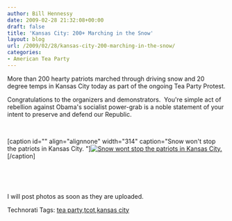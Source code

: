 ```yaml
---
author: Bill Hennessy
date: 2009-02-28 21:32:08+00:00
draft: false
title: 'Kansas City: 200+ Marching in the Snow'
layout: blog
url: /2009/02/28/kansas-city-200-marching-in-the-snow/
categories:
- American Tea Party
---
```


More than 200 hearty patriots marched through driving snow and 20 degree temps in Kansas City today as part of the ongoing Tea Party Protest.

Congratulations to the organizers and demonstrators.  You're simple act of rebellion against Obama's socialist power-grab is a noble statement of your intent to preserve and defend our Republic.

 

[caption id="" align="alignnone" width="314" caption="Snow won't stop the patriots in Kansas City. "][![Snow wont stop the patriots in Kansas City. ](https://kansasmeadowlark.com/blog/wp-content/uploads/2009/02/plaza-rally-3.jpg)
](https://blog.chuckarmstrong.net/2009/02/28/kansas-city-tea-party-february-28-2009/)[/caption]

 

 

I will post photos as soon as they are uploaded.


Technorati Tags: [tea party](https://technorati.com/tags/tea%20party),[tcot](https://technorati.com/tags/tcot),[kansas city](https://technorati.com/tags/kansas%20city)
